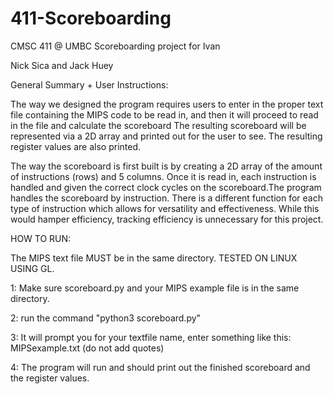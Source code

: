 # 411-Scoreboarding
CMSC 411 @ UMBC Scoreboarding project for Ivan

Nick Sica and Jack Huey

General Summary + User Instructions:

The way we designed the program requires users to enter in
the proper text file containing the MIPS code to be read in, and then
it will proceed to read in the file and calculate the scoreboard
The resulting scoreboard will be represented via a 2D array and printed out for the user to see.
The resulting register values are also printed.

The way the scoreboard is first built is by creating a 2D array of the amount of instructions (rows)
and 5 columns. Once it is read in, each instruction is handled and given the correct clock cycles 
on the scoreboard.The program handles the scoreboard by instruction. There is a different function for each type of instruction
which allows for versatility and effectiveness. While this would hamper efficiency, tracking efficiency is unnecessary for this project. 


HOW TO RUN:

The MIPS text file MUST be in the same directory. TESTED ON LINUX USING GL.

1: Make sure scoreboard.py and your MIPS example file is in the same directory. 

2: run the command "python3 scoreboard.py"

3: It will prompt you for your textfile name, enter something like this: MIPSexample.txt (do not add quotes)

4: The program will run and should print out the finished scoreboard and the register values. 

